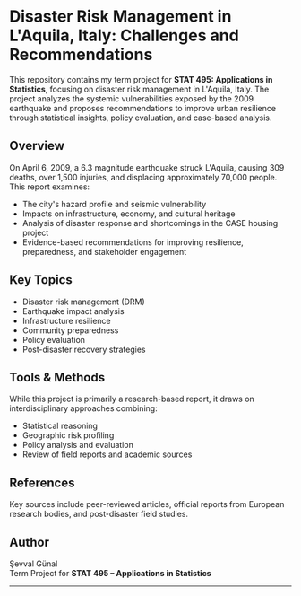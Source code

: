 # Disaster Risk Management in L'Aquila, Italy: Challenges and Recommendations

This repository contains my term project for **STAT 495: Applications in Statistics**, focusing on disaster risk management in L'Aquila, Italy. The project analyzes the systemic vulnerabilities exposed by the 2009 earthquake and proposes recommendations to improve urban resilience through statistical insights, policy evaluation, and case-based analysis.

## Overview

On April 6, 2009, a 6.3 magnitude earthquake struck L'Aquila, causing 309 deaths, over 1,500 injuries, and displacing approximately 70,000 people. This report examines:

- The city's hazard profile and seismic vulnerability
- Impacts on infrastructure, economy, and cultural heritage
- Analysis of disaster response and shortcomings in the CASE housing project
- Evidence-based recommendations for improving resilience, preparedness, and stakeholder engagement

## Key Topics

- Disaster risk management (DRM)
- Earthquake impact analysis
- Infrastructure resilience
- Community preparedness
- Policy evaluation
- Post-disaster recovery strategies

## Tools & Methods

While this project is primarily a research-based report, it draws on interdisciplinary approaches combining:
- Statistical reasoning
- Geographic risk profiling
- Policy analysis and evaluation
- Review of field reports and academic sources

## References

Key sources include peer-reviewed articles, official reports from European research bodies, and post-disaster field studies.

## Author

Şevval Günal  
Term Project for **STAT 495 – Applications in Statistics**

---

